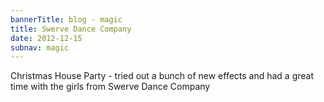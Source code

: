 ```yaml
---
bannerTitle: blog - magic
title: Swerve Dance Company
date: 2012-12-15
subnav: magic
---
```



Christmas House Party - tried out a bunch of new effects and had a great time
with the girls from Swerve Dance Company
